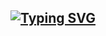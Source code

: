 <div align="center">
  
## [![Typing SVG](https://readme-typing-svg.herokuapp.com?font=Halo+Handletter&color=00FF00&size=30&lines=DXTROX+MEDIA+STORAGE;FOR+BOT+DXTROX+V_1;MADE+BY+AMAL-DX;CO-SUPPORT+WITH+KARTHIK;_TERROR-BOY)](https://git.io/typing-svg)


 
